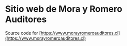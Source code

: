 # Sitio web de Mora y Romero Auditores

Source code for [https://www.morayromeroauditores.cl](https://www.morayromeroauditores.cl)
